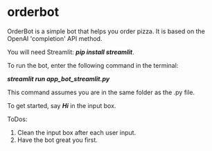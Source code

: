 # orderbot
OrderBot is a simple bot that helps you order pizza. It is based on the OpenAI 'completion' API method.

You will need Streamlit: ***pip install streamlit***.

To run the bot, enter the following command in the terminal: 

   ***streamlit run app_bot_streamlit.py*** 

This command assumes you are in the same folder as the .py file.

To get started, say ***Hi*** in the input box.

ToDos:
1. Clean the input box after each user input.
2. Have the bot great you first.
